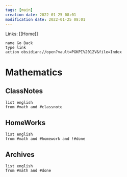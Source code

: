 ```yaml
---
tags: [main]
creation date: 2022-01-25 08:01
modification date: 2022-01-25 08:01
---
```


Links: [[Home]]
```button
name Go Back
type link
action obsidian://open?vault=PGKPI%2012V&file=Index
```
# Mathematics
## ClassNotes
```dataview
list english
from #math and #classnote
```
## HomeWorks
```dataview
list english
from #math and #homework and !#done
```
## Archives
```dataview
list english
from #math and #done
```